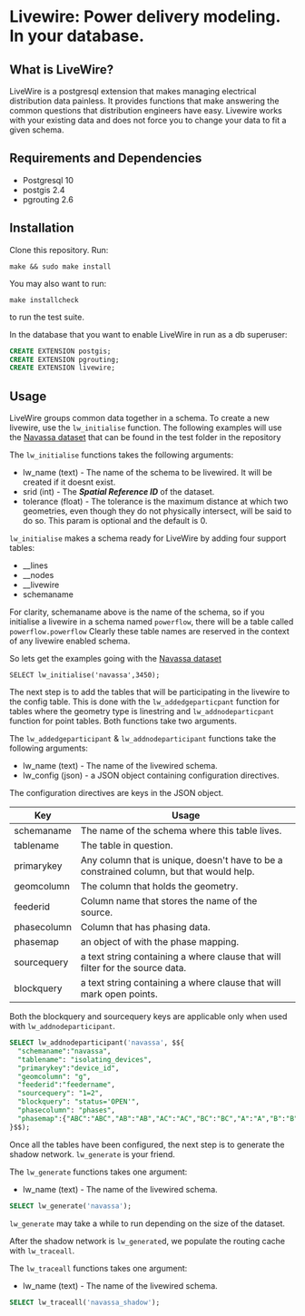 # Livewire: Power delivery modeling. In your database.

## What is LiveWire?

LiveWire is a postgresql extension that makes managing electrical distribution data painless. It provides functions that make answering the common questions that distribution engineers have easy. Livewire works with your existing data and does not force you to change your data to fit a given schema.

## Requirements and Dependencies

- Postgresql 10
- postgis 2.4
- pgrouting 2.6

## Installation

Clone this repository.
Run:

``` shell
make && sudo make install
```
You may also want to run:

``` shell
make installcheck
```
to run the test suite.


In the database that you want to enable LiveWire in run as a db superuser:

``` SQL
CREATE EXTENSION postgis;
CREATE EXTENSION pgrouting;
CREATE EXTENSION livewire;
```
## Usage

LiveWire groups common data together in a schema. To create a new livewire, use the `lw_initialise` function. The following examples will use the [Navassa dataset] that can be found in the test folder in the repository

The `lw_initialise` functions takes the following arguments:
- lw_name (text) - The name of the schema to be livewired. It will be created if it doesnt exist.
- srid (int) - The ***Spatial Reference ID*** of the dataset.
- tolerance (float) - The tolerance is the maximum distance at which two geometries, even though they do not physically intersect, will be said to do so. This param is optional and the default is 0.

`lw_initialise` makes a schema ready for LiveWire by adding four support tables:
- __lines
- __nodes
- __livewire
- schemaname

For clarity, schemaname above is the name of the schema, so if you initialise a livewire in a schema named `powerflow`, there will be a table called `powerflow.powerflow` Clearly these table names are reserved in the context of any livewire enabled schema.

So lets get the examples going with the [Navassa dataset]

```
SELECT lw_initialise('navassa',3450);
```

The next step is to add the tables that will be participating in the livewire to the config table. This is done with the `lw_addedgeparticpant` function for tables where the geometry type is linestring and `lw_addnodeparticpant` function for point tables. Both functions take two arguments.

The `lw_addedgeparticipant` & `lw_addnodeparticipant` functions take the following arguments:
- lw_name (text) - The name of the livewired schema.
- lw_config (json) - a JSON object containing configuration directives.

The configuration directives are keys in the JSON object.

|Key        | Usage |
------------|----------------------------------------------
schemaname  | The name of the schema where this table lives.
tablename   | The table in question.
primarykey  | Any column that is unique, doesn't have to be a constrained column, but that would help.
geomcolumn  | The column that holds the geometry.
feederid    | Column name that stores the name of the source.
phasecolumn | Column that has phasing data.
phasemap    | an object of with the phase mapping.
sourcequery | a text string containing a where clause that will filter for the source data.
blockquery  | a text string containing a where clause that will mark open points.

Both the blockquery and sourcequery keys are applicable only when used with `lw_addnodeparticipant`.


```SQL
SELECT lw_addnodeparticipant('navassa', $${
  "schemaname":"navassa",						 
  "tablename": "isolating_devices",
  "primarykey":"device_id",
  "geomcolumn": "g",
  "feederid":"feedername",
  "sourcequery": "1=2",
  "blockquery": "status='OPEN'",
  "phasecolumn": "phases",
  "phasemap":{"ABC":"ABC","AB":"AB","AC":"AC","BC":"BC","A":"A","B":"B","C":"C"}
}$$);
```
Once all the tables have been configured, the next step is to generate the shadow network. `lw_generate` is your friend.

The `lw_generate` functions takes one argument:
- lw_name (text) - The name of the livewired schema.

```SQL
SELECT lw_generate('navassa');
```

`lw_generate` may take a while to run depending on the size of the dataset.

After the shadow network is `lw_generate`d, we populate the routing cache with `lw_traceall`.

The `lw_traceall` functions takes one argument:
- lw_name (text) - The name of the livewired schema.

```SQL
SELECT lw_traceall('navassa_shadow');
```

[Navassa dataset]: <https://raw.githubusercontent.com/rhysallister/livewire/master/tests/navassa_data.sql>

